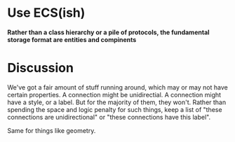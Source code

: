 # Use ECS(ish)

**Rather than a class hierarchy or a pile of protocols, the fundamental storage format are entities and compinents**


# Discussion

We've got a fair amount of stuff running around, which may or may not have certain properties.  A connection might be unidirectial. A connection might have a style, or a label.  But for the majority of them, they won't.  Rather than spending the space and logic penalty for such things, keep a list of "these connections are unidirectional" or "these connections have this label".

Same for things like geometry.


